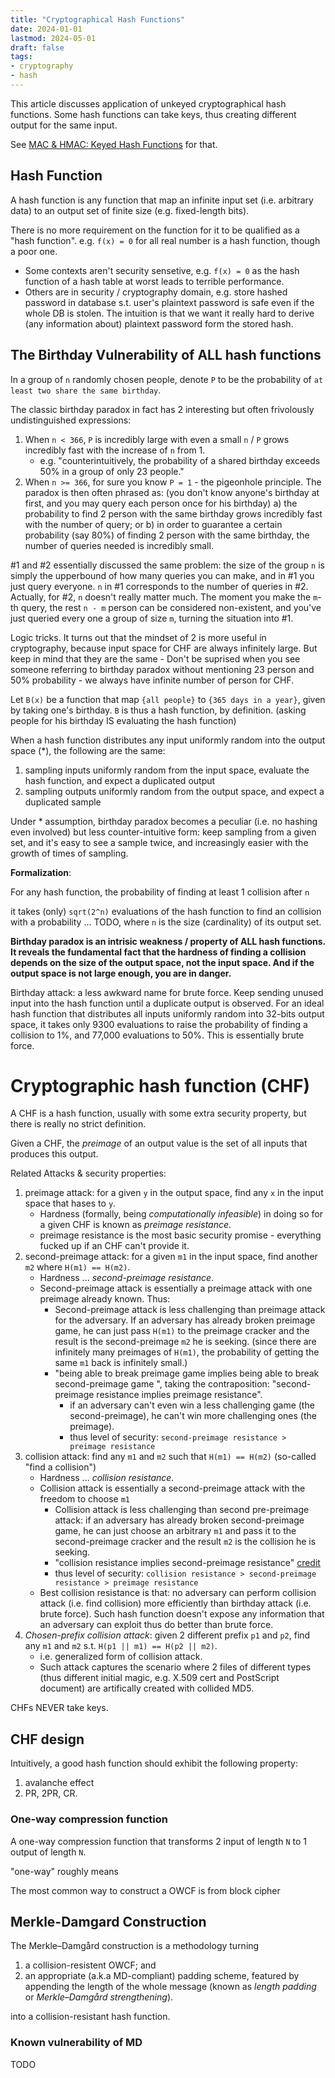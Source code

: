 ```yaml
---
title: "Cryptographical Hash Functions"
date: 2024-01-01
lastmod: 2024-05-01
draft: false
tags:
- cryptography
- hash
---
```


This article discusses application of unkeyed cryptographical hash functions.
Some hash functions can take keys, thus creating different output for the same input.
<!-- See [MAC & HMAC: Keyed Hash Functions]({{/*<ref "./keyed-hash-func.md"*/>}}) for that. -->
See [MAC & HMAC: Keyed Hash Functions](https://en.wikipedia.org/wiki/HMAC) for that.

<!--more-->

## Hash Function

A hash function is any function that map an infinite input set (i.e. arbitrary data) to an output set of finite size (e.g. fixed-length bits).

There is no more requirement on the function for it to be qualified as a "hash function".
e.g. `f(x) = 0` for all real number is a hash function, though a poor one.

- Some contexts aren't security sensetive, e.g. `f(x) = 0` as the hash function of a hash table at worst leads to terrible performance.
- Others are in security / cryptography domain, e.g. store hashed password in database s.t. user's plaintext password is safe even if the whole DB is stolen. The intuition is that we want it really hard to derive (any information about) plaintext password form the stored hash.

## The Birthday Vulnerability of ALL hash functions

In a group of `n` randomly chosen people, denote `P` to be the probability of `at least two share the same birthday`.

The classic birthday paradox in fact has 2 interesting but often frivolously undistinguished expressions:
1. When `n < 366`, `P` is incredibly large with even a small `n` / `P` grows incredibly fast with the increase of `n` from 1.
   - e.g. "counterintuitively, the probability of a shared birthday exceeds 50% in a group of only 23 people."
2. When `n >= 366`, for sure you know `P = 1` - the pigeonhole principle. The paradox is then often phrased as: (you don't know anyone's birthday at first, and you may query each person once for his birthday)
   a) the probability to find 2 person with the same birthday grows incredibly fast with the number of query; or
   b) in order to guarantee a certain probability (say 80%) of finding 2 person with the same birthday, the number of queries needed is incredibly small.

#1 and #2 essentially discussed the same problem: the size of the group `n` is simply the upperbound of how many queries you can make, and in #1 you just query everyone. `n` in #1 corresponds to the number of queries in #2. Actually, for #2, `n` doesn't really matter much. The moment you make the `m`-th query, the rest `n - m` person can be considered non-existent, and you've just queried every one a group of size `m`, turning the situation into #1.

Logic tricks. It turns out that the mindset of 2 is more useful in cryptography, because input space for CHF are always infinitely large.
But keep in mind that they are the same - Don't be suprised when you see someone referring to birthday paradox without mentioning 23 person and 50% probability - we always have infinite number of person for CHF.

<!-- BEGIN TODO -->
Let `B(x)` be a function that map `{all people}` to `{365 days in a year}`, given by taking one's birthday.
`B` is thus a hash function, by definition. (asking people for his birthday IS evaluating the hash function)

When a hash function distributes any input uniformly random into the output space (\*), the following are the same:
1. sampling inputs uniformly random from the input space, evaluate the hash function, and expect a duplicated output
2. sampling outputs uniformly random from the output space, and expect a duplicated sample


Under \* assumption, birthday paradox becomes a peculiar (i.e. no hashing even involved) but less counter-intuitive form: keep sampling from a given set, and it's easy to see a sample twice, and increasingly easier with the growth of times of sampling.

**Formalization**: 

For any hash function, the probability of finding at least 1 collision after `n`

it takes (only) `sqrt(2^n)` evaluations of the hash function to find an collision with a probability ... TODO, where `n` is the size (cardinality) of its output set.

<!-- TODO: if output set is larger than input set (i.e. not hash function anymore), does the probability of finding collision still ... wait, does that applies for all FUNCTIONS? -->

<!-- END TODO -->

**Birthday paradox is an intrisic weakness / property of ALL hash functions. It reveals the fundamental fact that the hardness of finding a collision depends on the size of the output space, not the input space. And if the output space is not large enough, you are in danger.**

Birthday attack: a less awkward name for brute force. Keep sending unused input into the hash function until a duplicate output is observed. For an ideal hash function that distributes all inputs uniformly random into 32-bits output space, it takes only 9300 evaluations to raise the probability of finding a collision to 1%, and 77,000 evaluations to 50%. This is essentially brute force.

Cryptographic hash function (CHF)
============

A CHF is a hash function, usually with some extra security property, but there is really no strict definition.

Given a CHF, the *preimage* of an output value is the set of all inputs that produces this output.

Related Attacks & security properties:
1. preimage attack: for a given `y` in the output space, find any `x` in the input space that hases to `y`.
   - Hardness (formally, being *computationally infeasible*) in doing so for a given CHF is known as *preimage resistance*.
   - preimage resistance is the most basic security promise - everything fucked up if an CHF can't provide it.
2. second-preimage attack: for a given `m1` in the input space, find another `m2` where `H(m1) == H(m2)`.
   - Hardness ... *second-preimage resistance*.
   - Second-preimage attack is essentially a preimage attack with one preimage already known. Thus:
     - Second-preimage attack is less challenging than preimage attack for the adversary. If an adversary has already broken preimage game, he can just pass `H(m1)` to the preimage cracker and the result is the second-preimage `m2` he is seeking. (since there are infinitely many preimages of `H(m1)`, the probability of getting the same `m1` back is infinitely small.)
     - "being able to break preimage game implies being able to break second-preimage game ", taking the contraposition: "second-preimage resistance implies preimage resistance".
       - if an adversary can't even win a less challenging game (the second-preimage), he can't win more challenging ones (the preimage).
       - thus level of security: `second-preimage resistance > preimage resistance`
3. collision attack: find any `m1` and `m2` such that `H(m1) == H(m2)` (so-called "find a collision")
   - Hardness ... *collision resistance*.
   - Collision attack is essentially a second-preimage attack with the freedom to choose `m1`
     - Collision attack is less challenging than second pre-preimage attack: if an adversary has already broken second-preimage game, he can just choose an arbitrary `m1` and pass it to the second-preimage cracker and the result `m2` is the collision he is seeking.
     - "collision resistance implies second-preimage resistance" [credit](https://crypto.stackexchange.com/a/20998/66840)
     - thus level of security: `collision resistance > second-preimage resistance > preimage resistance`
   - Best collision resistance is that: no adversary can perform collision attack (i.e. find collision) more efficiently than birthday attack (i.e. brute force). Such hash function doesn't expose any information that an adversary can exploit thus do better than brute force.
4. *Chosen-prefix collision attack*: given 2 different prefix `p1` and `p2`, find any `m1` and `m2` s.t. `H(p1 || m1) == H(p2 || m2)`.
   - i.e. generalized form of collision attack.
   - Such attack captures the scenario where 2 files of different types (thus different initial magic, e.g. X.509 cert and PostScript document) are artifically created with collided MD5.

CHFs NEVER take keys.

## CHF design

Intuitively, a good hash function should exhibit the following property:
1. avalanche effect
2. PR, 2PR, CR.

### One-way compression function

A one-way compression function that transforms 2 input of length `N` to 1 output of length `N`.

"one-way" roughly means 

The most common way to construct a OWCF is from block cipher

## Merkle-Damgard Construction

The Merkle–Damgård construction is a methodology turning
1. a collision-resistent OWCF; and
2. an appropriate (a.k.a MD-compliant) padding scheme, featured by appending the length of the whole message (known as *length padding* or *Merkle–Damgård strengthening*).

into a collision-resistant hash function.

### Known vulnerability of MD

TODO
